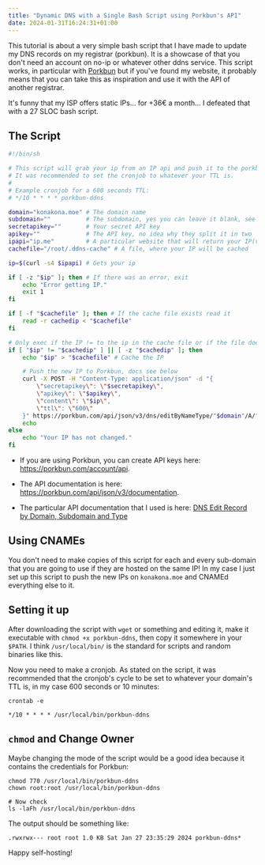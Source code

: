 ```yaml
---
title: "Dynamic DNS with a Single Bash Script using Porkbun's API"
date: 2024-01-31T16:24:31+01:00
---
```


This tutorial is about a very simple bash script that I have made to update my DNS records on my registrar (porkbun). It is a showcase of that you don't need an account on no-ip or whatever other ddns service. This script works, in particular with [Porkbun](https://porkbun.com) but if you've found my website, it probably means that you can take this as inspiration and use it with the API of another registrar.

It's funny that my ISP offers static IPs... for +36€ a month... I defeated that with a 27 SLOC bash script.

## The Script

```bash
#!/bin/sh

# This script will grab your ip from an IP api and push it to the porkbun API
# It was recommended to set the cronjob to whatever your TTL is.
#
# Example cronjob for a 600 seconds TTL:
# */10 * * * * porkbun-ddns

domain="konakona.moe" # The domain name
subdomain=""          # The subdomain, yes you can leave it blank, see below CNAMEs
secretapikey=""       # Your secret API key
apikey=""             # The API key, no idea why they split it in two
ipapi="ip.me"         # A particular website that will return your IP(v4) as plain text if you curl it
cachefile="/root/.ddns-cache" # A file, where your IP will be cached

ip=$(curl -s4 $ipapi) # Gets your ip

if [ -z "$ip" ]; then # If there was an error, exit
    echo "Error getting IP."
    exit 1
fi

if [ -f "$cachefile" ]; then # If the cache file exists read it
    read -r cachedip < "$cachefile"
fi

# Only exec if the IP != to the ip in the cache file or if the file doesn't exist
if [ "$ip" != "$cachedip" ] || [ -z "$cachedip" ]; then
    echo "$ip" > "$cachefile" # Cache the IP

    # Push the new IP to Porkbun, docs see below
    curl -X POST -H "Content-Type: application/json" -d "{
        \"secretapikey\": \"$secretapikey\",
        \"apikey\": \"$apikey\",
        \"content\": \"$ip\",
        \"ttl\": \"600\"
    }" https://porkbun.com/api/json/v3/dns/editByNameType/"$domain"/A/"$subdomain"
    echo
else
    echo "Your IP has not changed."
fi
```

- If you are using Porkbun, you can create API keys here: <https://porkbun.com/account/api>.

- The API documentation is here: <https://porkbun.com/api/json/v3/documentation>.

- The particular API documentation that I used is here: [DNS Edit Record by Domain, Subdomain and Type](https://porkbun.com/api/json/v3/documentation#DNS%20Edit%20Record%20by%20Domain,%20Subdomain%20and%20Type)

## Using CNAMEs

You don't need to make copies of this script for each and every sub-domain that you are going to use if they are hosted on the same IP! In my case I just set up this script to push the new IPs on `konakona.moe` and CNAMEd everything else to it.

## Setting it up

After downloading the script with `wget` or something and editing it, make it executable with `chmod +x porkbun-ddns`, then copy it somewhere in your `$PATH`. I think `/usr/local/bin/` is the standard for scripts and random binaries like this.

Now you need to make a cronjob. As stated on the script, it was recommended that the cronjob's cycle to be set to whatever your domain's TTL is, in my case 600 seconds or 10 minutes:

`crontab -e`
```plain
*/10 * * * * /usr/local/bin/porkbun-ddns
```

## `chmod` and Change Owner

Maybe changing the mode of the script would be a good idea because it contains the credentials for Porkbun:

```shell
chmod 770 /usr/local/bin/porkbun-ddns
chown root:root /usr/local/bin/porkbun-ddns

# Now check
ls -laFh /usr/local/bin/porkbun-ddns
```

The output should be something like:

```plain
.rwxrwx--- root root 1.0 KB Sat Jan 27 23:35:29 2024 porkbun-ddns*
```

Happy self-hosting!
